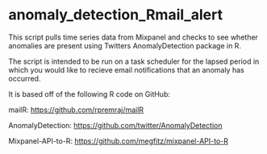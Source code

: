 # anomaly_detection_Rmail_alert

This script pulls time series data from Mixpanel and checks to see whether anomalies are present using Twitters AnomalyDetection package in R.

The script is intended to be run on a task scheduler for the lapsed period in which you would like to recieve email notifications that an anomaly has occurred.

It is based off of the following R code on GitHub:

  mailR: https://github.com/rpremraj/mailR
  
  AnomalyDetection: https://github.com/twitter/AnomalyDetection
  
  Mixpanel-API-to-R: https://github.com/megfitz/mixpanel-API-to-R
